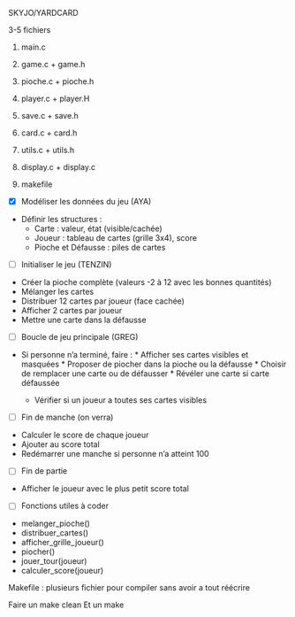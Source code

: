SKYJO/YARDCARD

3-5 fichiers 

1. main.c

2. game.c + game.h

3. pioche.c + pioche.h

4. player.c + player.H
 
5. save.c + save.h

6. card.c + card.h

7. utils.c + utils.h

8. display.c + display.c

9. makefile


- [x] Modéliser les données du jeu (AYA)
* Définir les structures :
    * Carte : valeur, état (visible/cachée)
    * Joueur : tableau de cartes (grille 3x4), score
    * Pioche et Défausse : piles de cartes

- [ ]  Initialiser le jeu (TENZIN)
* Créer la pioche complète (valeurs -2 à 12 avec les bonnes quantités)
* Mélanger les cartes 
* Distribuer 12 cartes par joueur (face cachée)
* Afficher 2 cartes par joueur
* Mettre une carte dans la défausse

- [ ] Boucle de jeu principale (GREG)
* Si personne n’a terminé, faire :
        * Afficher ses cartes visibles et masquées
        * Proposer de piocher dans la pioche ou la défausse
        * Choisir de remplacer une carte ou de défausser
        * Révéler une carte si carte défaussée

    * Vérifier si un joueur a toutes ses cartes visibles

- [ ]  Fin de manche (on verra)
* Calculer le score de chaque joueur
* Ajouter au score total
* Redémarrer une manche si personne n’a atteint 100

- [ ] Fin de partie 
* Afficher le joueur avec le plus petit score total

- [ ]  Fonctions utiles à coder
* melanger_pioche()
* distribuer_cartes()
* afficher_grille_joueur()
* piocher()
* jouer_tour(joueur)
* calculer_score(joueur)


Makefile : plusieurs fichier pour compiler sans avoir a tout réécrire 

Faire un make clean 
Et un make 
     
     


